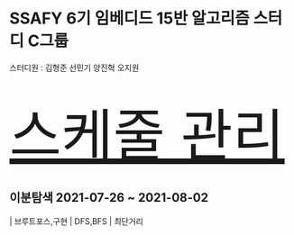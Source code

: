 <h1> SSAFY 6기 임베디드 15반 알고리즘 스터디 C그룹</h1>

  스터디원 : 김형준 선민기 양진혁 오지원

</br>
<a href="https://docs.google.com/spreadsheets/d/1enk4ziaIpllC1OXJL1mqEuoNUDGdqES1kDXqCClyDvU/edit#gid=0" style="font-size: 100px;">스케줄 관리</a>

<h2> 이분탐색 2021-07-26 ~ 2021-08-02 </h2>

| 브루트포스,구현 | DFS,BFS | 최단거리
